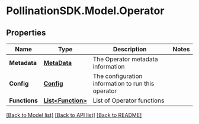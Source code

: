 
# PollinationSDK.Model.Operator

## Properties

Name | Type | Description | Notes
------------ | ------------- | ------------- | -------------
**Metadata** | [**MetaData**](MetaData.md) | The Operator metadata information | 
**Config** | [**Config**](Config.md) | The configuration information to run this operator | 
**Functions** | [**List&lt;Function&gt;**](Function.md) | List of Operator functions | 

[[Back to Model list]](../README.md#documentation-for-models)
[[Back to API list]](../README.md#documentation-for-api-endpoints)
[[Back to README]](../README.md)

